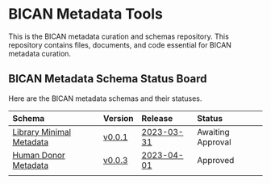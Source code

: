 # BICAN Metadata Tools
This is the BICAN metadata curation and schemas repository. This repository contains files, documents, and code essential for BICAN metadata curation.

## BICAN Metadata Schema Status Board

Here are the BICAN metadata schemas and their statuses.

| Schema | Version | Release | Status |
|:--|:--|:--|:--|
| [Library Minimal Metadata] | [v0.0.1] |  [2023-03-31] | Awaiting Approval |
| [Human Donor Metadata] | [v0.0.3] | [2023-04-01] | Approved
| | | | |

[Library Minimal Metadata]: http://github.com/brain-bican/metadata/docs/schemas/Library-Minimal-Metadata
[v0.0.1]: https://github.com/brain-bican/metadata/blob/DT-4688/docs/schemas/Library-Minimal-Metadata/BICAN-Library-Metadata-Schema-README.md
[2023-03-31]: https://github.com/brain-bican/metadata/releases/tag/v2023-03-31

[Human Donor Metadata]: http://github.com/brain-bican/metadata/docs/schemas/Human-Donor-Metadata
[v0.0.3]: http://github.com/brain-bican/metadata/docs/schemas/Human-Donor-Metadata/BICAN-Human-Donor-Metadata-Schema-README.md
[2023-04-01]: https://github.com/brain-bican/metadata/releases/tag/v2023-04-01
